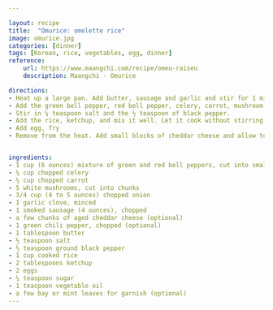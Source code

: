 ```yaml
---

layout: recipe
title:  "Omurice: omelette rice"
image: omurice.jpg
categories: [dinner]
tags: [Korean, rice, vegetables, egg, dinner]
reference:
    url: https://www.maangchi.com/recipe/omeu-raiseu
    description: Maangchi - Omurice

directions:
- Heat up a large pan. Add butter, sausage and garlic and stir for 1 minute until the garlic turns a little crispy.
- Add the green bell pepper, red bell pepper, celery, carrot, mushroom, and onion. Stir a few minutes until the onion turns a little translucent.
- Stir in ¼ teaspoon salt and the ½ teaspoon of black pepper.
- Add the rice, ketchup, and mix it well. Let it cook without stirring for a minute, so that the bottom of the rice gets a little crunchy. Stir it again.
- Add egg, fry
- Remove from the heat. Add small blocks of cheddar cheese and allow to melt.


ingredients:
- 1 cup (6 ounces) mixture of green and red bell peppers, cut into small pieces
- ¼ cup chopped celery
- ¼ cup chopped carrot
- 5 white mushrooms, cut into chunks
- 3/4 cup (4 to 5 ounces) chopped onion
- 1 garlic clove, minced
- 1 smoked sausage (4 ounces), chopped
- a few chunks of aged cheddar cheese (optional)
- 1 green chili pepper, chopped (optional)
- 1 tablespoon butter
- ½ teaspoon salt
- ½ teaspoon ground black pepper
- 1 cup cooked rice
- 2 tablespoons ketchup
- 2 eggs
- ¼ teaspoon sugar
- 1 teaspoon vegetable oil
- a few bay or mint leaves for garnish (optional)
---
```



